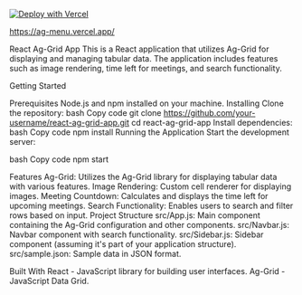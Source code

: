 [![Deploy with Vercel](https://vercel.com/button)](https://ag-menu-git-main-suchibankoti.vercel.app/)

https://ag-menu.vercel.app/


React Ag-Grid App
This is a React application that utilizes Ag-Grid for displaying and managing tabular data. The application includes features such as image rendering, time left for meetings, and search functionality.

Getting Started

Prerequisites
Node.js and npm installed on your machine.
Installing
Clone the repository:
bash
Copy code
git clone https://github.com/your-username/react-ag-grid-app.git
cd react-ag-grid-app
Install dependencies:
bash
Copy code
npm install
Running the Application
Start the development server:

bash
Copy code
npm start

Features
Ag-Grid: Utilizes the Ag-Grid library for displaying tabular data with various features.
Image Rendering: Custom cell renderer for displaying images.
Meeting Countdown: Calculates and displays the time left for upcoming meetings.
Search Functionality: Enables users to search and filter rows based on input.
Project Structure
src/App.js: Main component containing the Ag-Grid configuration and other components.
src/Navbar.js: Navbar component with search functionality.
src/Sidebar.js: Sidebar component (assuming it's part of your application structure).
src/sample.json: Sample data in JSON format.

Built With
React - JavaScript library for building user interfaces.
Ag-Grid - JavaScript Data Grid.
